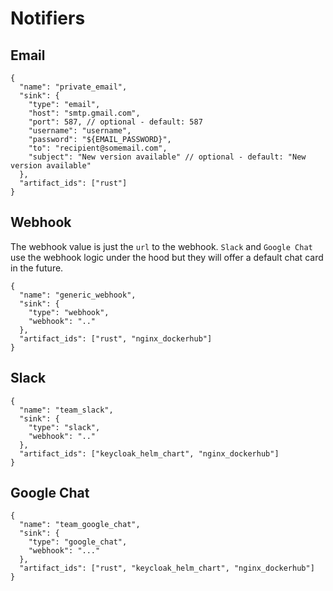 # Notifiers

## Email

```
{
  "name": "private_email",
  "sink": {
    "type": "email",
    "host": "smtp.gmail.com",
    "port": 587, // optional - default: 587
    "username": "username",
    "password": "${EMAIL_PASSWORD}",
    "to": "recipient@somemail.com",
    "subject": "New version available" // optional - default: "New version available"
  },
  "artifact_ids": ["rust"]
}
```

## Webhook

The webhook value is just the `url` to the webhook. `Slack` and `Google Chat` use the webhook logic under the hood but they will offer a default chat card in the future.

```
{
  "name": "generic_webhook",
  "sink": {
    "type": "webhook",
    "webhook": ".."
  },
  "artifact_ids": ["rust", "nginx_dockerhub"]
}
```

## Slack

```
{
  "name": "team_slack",
  "sink": {
    "type": "slack",
    "webhook": ".."
  },
  "artifact_ids": ["keycloak_helm_chart", "nginx_dockerhub"]
}
```

## Google Chat

```
{
  "name": "team_google_chat",
  "sink": {
    "type": "google_chat",
    "webhook": "..."
  },
  "artifact_ids": ["rust", "keycloak_helm_chart", "nginx_dockerhub"]
}
```
